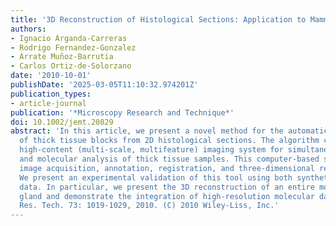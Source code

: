 ```yaml
---
title: '3D Reconstruction of Histological Sections: Application to Mammary Gland Tissue'
authors:
- Ignacio Arganda-Carreras
- Rodrigo Fernandez-Gonzalez
- Arrate Muñoz-Barrutia
- Carlos Ortiz-de-Solorzano
date: '2010-10-01'
publishDate: '2025-03-05T11:10:32.974201Z'
publication_types:
- article-journal
publication: '*Microscopy Research and Technique*'
doi: 10.1002/jemt.20829
abstract: 'In this article, we present a novel method for the automatic 3D reconstruction
  of thick tissue blocks from 2D histological sections. The algorithm completes a
  high-content (multi-scale, multifeature) imaging system for simultaneous morphological
  and molecular analysis of thick tissue samples. This computer-based system integrates
  image acquisition, annotation, registration, and three-dimensional reconstruction.
  We present an experimental validation of this tool using both synthetic and real
  data. In particular, we present the 3D reconstruction of an entire mouse mammary
  gland and demonstrate the integration of high-resolution molecular data. Microsc.
  Res. Tech. 73: 1019-1029, 2010. (C) 2010 Wiley-Liss, Inc.'
---
```

